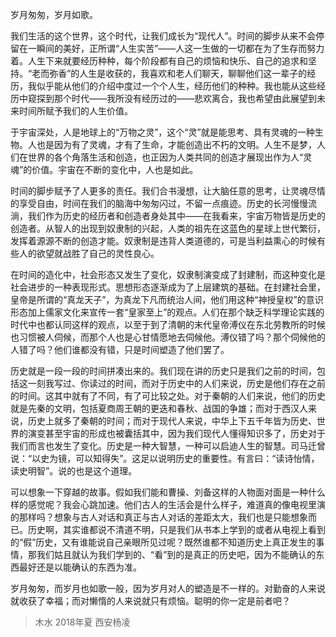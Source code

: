 岁月匆匆，岁月如歌。
	
我们生活的这个世界，这个时代，让我们成长为“现代人”。时间的脚步从来不会停留在一瞬间的美好，正所谓“人生实苦”——人这一生做的一切都在为了生存而努力着。人生下来就要经历种种，每个阶段都有自己的烦恼和快乐、自己的追求和坚持。“老而弥香”的人生是收获的，我喜欢和老人们聊天，聊聊他们这一辈子的经历，我似乎能从他们的介绍中度过一个个人生，经历他们的种种。我也能从这些经历中窥探到那个时代——我所没有经历过的——悲欢离合，我也希望由此展望到未来时间所赋予我们的人生价值。
	
于宇宙深处，人是地球上的“万物之灵”，这个“灵”就是能思考、具有灵魂的一种生物。人也是因为有了灵魂，才有了生命，才能创造出不朽的文明。人生不是梦，人们在世界的各个角落生活和创造，也正因为人类共同的创造才展现出作为人“灵魂”的价值。宇宙在不断的变化中，人也是如此。
	
时间的脚步赋予了人更多的责任。我们合书漫想，让大脑任意的思考，让灵魂尽情的享受自由，时间在我们的脑海中匆匆闪过，不留一点痕迹。历史的长河慢慢流淌，我们作为历史的经历者和创造者身处其中——在我看来，宇宙万物皆是历史的创造者。从智人的出现到奴隶制的兴起，人类的祖先在这蓝色的星球上世代繁衍，发挥着源源不断的创造才能。奴隶制是违背人类道德的，可是当利益熏心的时候有些人的欲望就战胜了自己的灵性良心。

在时间的造化中，社会形态又发生了变化，奴隶制演变成了封建制，而这种变化是社会进步的一种表现形式。思想形态逐渐成为了上层建筑的基础。在封建社会里，皇帝是所谓的“真龙天子”，为真龙下凡而统治人间，他们用这种“神授皇权”的意识形态加上儒家文化来宣传一套“皇家至上”的观点。人们在那个缺乏科学理论实践的时代中也都认同这样的观点，以至于到了清朝的末代皇帝溥仪在东北劳教所的时候也习惯被人伺候，而那个人也是心甘情愿地去伺候他。溥仪错了吗？那个伺候他的人错了吗？他们谁都没有错，只是时间塑造了他们罢了。
	
历史就是一段一段的时间拼凑出来的。我们现在讲的历史只是我们之前的时间，包括这一刻我写过、你读过的时间，而对于历史中的人们来说，历史是他们存在之前的时间。这其中就有了不同，有了可比较之处。对于秦朝的人们来说，他们的历史就是先秦的文明，包括夏商周王朝的更迭和春秋、战国的争雄；而对于西汉人来说，历史上就多了秦朝的时间；而对于现代人来说，中华上下五千年皆为历史、世界的演变甚至宇宙的形成也被囊括其中，因为我们现代人懂得知识多了，历史对于我们而言也发生了变化。历史是一种大智慧，一种可以启迪人生的智慧。司马迁曾说：“以史为镜，可以知得失”。这足以说明历史的重要性。有言曰：“读诗怡情，读史明智”。说的也是这个道理。
	
可以想象一下穿越的故事。假如我们能和曹操、刘备这样的人物面对面是一种什么样的感觉呢？我会心跳加速。他们古人的生活会是什么样子，难道真的像电视里演的那样吗？想象与古人对话和真正与古人对话的差距太大，我们也是只能想象而已。历史啊，其实谁都说不清道不明，只是我们从书本上学到的或者从电视上看到的“假”历史，又有谁能说自己亲眼所见过呢？既然谁都不知道历史上真正发生的事情，那我们姑且就认为我们学到的、“看”到的是真正的历史吧，因为不能确认的东西最好还是以能确认的东西为准。

岁月匆匆，而岁月也如歌一般，因为岁月对人的塑造是不一样的。对勤奋的人来说就收获了幸福；而对懒惰的人来说就只有烦恼。聪明的你一定是前者吧？

>木水
2018年夏
西安杨凌